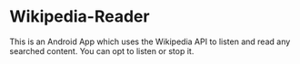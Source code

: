 # Wikipedia-Reader
This is an Android App which uses the Wikipedia API to listen and read any searched content. You can opt to listen or stop it.
